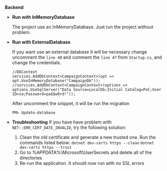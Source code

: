 **Backend**

* **Run with InMemoryDatabase**

    The project use an InMemoryDatabase. 
    Just run the project without problem.

* **Run with ExternalDatabase**

    If you want use an external database it will be necessary change uncomment the `line 48` and comment the `line 47` from `Startup.cs`, and change the credentials.

    ```
    //DbContext
    services.AddDbContext<CampaignContext>(opt => opt.UseInMemoryDatabase("CampaignDb"));
    //services.AddDbContext<CampaignContext>(options => options.UseSqlServer("Data Source=LocalDb;Initial Catalog=PoC;User ID=sa;Password=pa$$w0rd!"));
    ```
    After uncomment the snippet, it will be run the migration

    `PM> Update-database`

* **Troubleshooting**
    If you have have problem with `NET::ERR_CERT_DATE_INVALID`, try the following solution:
    
    1. Clean the old certificate and generate a new trusted one. Run the commands listed below:
        `dotnet dev-certs https --clean`
        `dotnet dev-certs https --trust`
    2. Go to %APPDATA%\Microsoft\UserSecrets and delete all of the directories
    3. Re-run the application. It should now run with no SSL errors
